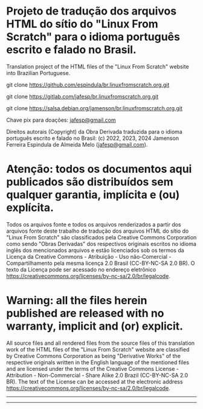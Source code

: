 # Projeto de tradução dos arquivos HTML do sítio do "Linux From Scratch" para o idioma português escrito e falado no Brasil.

Translation project of the HTML files of the "Linux From Scratch" website into Brazilian Portuguese.

git clone https://github.com/espindula/br.linuxfromscratch.org.git

git clone https://gitlab.com/jafesp/br.linuxfromscratch.org.git

git clone https://salsa.debian.org/jamenson/br.linuxfromscratch.org.git


Chave pix para doações: jafesp@gmail.com

Direitos autorais (Copyright) da Obra Derivada traduzida para o idioma 
português escrito e falado no Brasil: (c) 2022, 2023, 2024 Jamenson 
Ferreira Espindula de Almeida Melo (<jafesp@gmail.com>).

# Atenção: todos os documentos aqui publicados são distribuídos sem qualquer garantia, implícita e (ou) explícita.

  Todos os arquivos fonte e todos os arquivos renderizados a partir dos 
  arquivos fonte deste trabalho de tradução dos arquivos HTML do sítio 
  do "Linux From Scratch" são classificados pela Creative Commons 
  Corporation como sendo "Obras Derivadas" dos respectivos originais 
  escritos no idioma inglês dos mencionados arquivos e estão licenciados 
  sob os termos da Licença da Creative Commons - Atribuição - Uso 
  não-Comercial - Compartilhamento pela mesma licença 2.0 Brasil 
  (CC-BY-NC-SA 2.0 BR). O texto da Licença pode ser acessado no endereço 
  eletrônico 
  <https://creativecommons.org/licenses/by-nc-sa/2.0/br/legalcode>.


# Warning: all the files herein published are released with no warranty, implicit and (or) explicit.

  All source files and all rendered files from the source files of this 
  translation work of the HTML files of the "Linux From Scratch" website 
  are classified by Creative Commons Corporation as being "Derivative 
  Works" of the respective originals written in the English language of 
  the mentioned files and are licensed under the terms of the Creative 
  Commons License - Attribution - Non-Commercial - Share Alike 2.0 
  Brazil (CC-BY-NC-SA 2.0 BR). The text of the License can be accessed 
  at the electronic address 
  <https://creativecommons.org/licenses/by-nc-sa/2.0/br/legalcode>.


************************************************************************
************************************************************************


